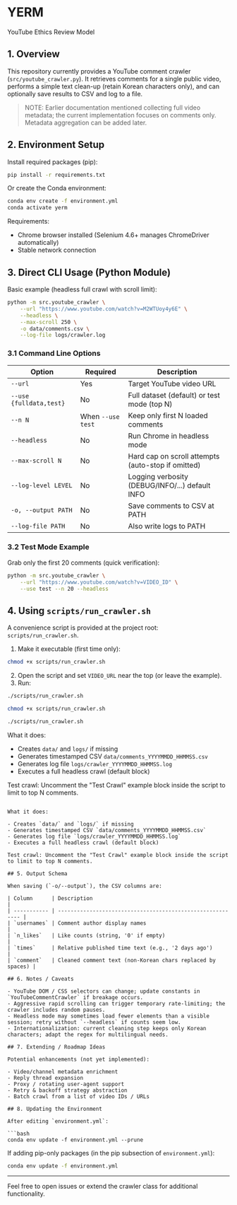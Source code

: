 # YERM

YouTube Ethics Review Model

## 1. Overview

This repository currently provides a YouTube comment crawler (`src/youtube_crawler.py`).
It retrieves comments for a single public video, performs a simple text clean-up
(retain Korean characters only), and can optionally save results to CSV and log to a file.

> NOTE: Earlier documentation mentioned collecting full video metadata; the current
> implementation focuses on comments only. Metadata aggregation can be added later.

## 2. Environment Setup

Install required packages (pip):

```bash
pip install -r requirements.txt
```

Or create the Conda environment:

```bash
conda env create -f environment.yml
conda activate yerm
```

Requirements:

- Chrome browser installed (Selenium 4.6+ manages ChromeDriver automatically)
- Stable network connection

## 3. Direct CLI Usage (Python Module)

Basic example (headless full crawl with scroll limit):

```bash
python -m src.youtube_crawler \
	--url "https://www.youtube.com/watch?v=M2WTUoy4y6E" \
	--headless \
	--max-scroll 250 \
	-o data/comments.csv \
	--log-file logs/crawler.log
```

### 3.1 Command Line Options

| Option                  | Required          | Description                                        |
| ----------------------- | ----------------- | -------------------------------------------------- |
| `--url`                 | Yes               | Target YouTube video URL                           |
| `--use {fulldata,test}` | No                | Full dataset (default) or test mode (top N)        |
| `--n N`                 | When `--use test` | Keep only first N loaded comments                  |
| `--headless`            | No                | Run Chrome in headless mode                        |
| `--max-scroll N`        | No                | Hard cap on scroll attempts (auto-stop if omitted) |
| `--log-level LEVEL`     | No                | Logging verbosity (DEBUG/INFO/...) default INFO    |
| `-o, --output PATH`     | No                | Save comments to CSV at PATH                       |
| `--log-file PATH`       | No                | Also write logs to PATH                            |

### 3.2 Test Mode Example

Grab only the first 20 comments (quick verification):

```bash
python -m src.youtube_crawler \
	--url "https://www.youtube.com/watch?v=VIDEO_ID" \
	--use test --n 20 --headless
```

## 4. Using `scripts/run_crawler.sh`

A convenience script is provided at the project root: `scripts/run_crawler.sh`.

1. Make it executable (first time only):

```bash
chmod +x scripts/run_crawler.sh
```

2. Open the script and set `VIDEO_URL` near the top (or leave the example).
3. Run:

```bash
./scripts/run_crawler.sh
```

```bash
chmod +x scripts/run_crawler.sh
```

```bash
./scripts/run_crawler.sh
```

What it does:

- Creates `data/` and `logs/` if missing
- Generates timestamped CSV `data/comments_YYYYMMDD_HHMMSS.csv`
- Generates log file `logs/crawler_YYYYMMDD_HHMMSS.log`
- Executes a full headless crawl (default block)

Test crawl: Uncomment the "Test Crawl" example block inside the script to limit to top N comments.

````

What it does:

- Creates `data/` and `logs/` if missing
- Generates timestamped CSV `data/comments_YYYYMMDD_HHMMSS.csv`
- Generates log file `logs/crawler_YYYYMMDD_HHMMSS.log`
- Executes a full headless crawl (default block)

Test crawl: Uncomment the "Test Crawl" example block inside the script to limit to top N comments.

## 5. Output Schema

When saving (`-o/--output`), the CSV columns are:

| Column      | Description                                                |
| ----------- | ---------------------------------------------------------- |
| `usernames` | Comment author display names                               |
| `n_likes`   | Like counts (string, '0' if empty)                         |
| `times`     | Relative published time text (e.g., '2 days ago')          |
| `comment`   | Cleaned comment text (non-Korean chars replaced by spaces) |

## 6. Notes / Caveats

- YouTube DOM / CSS selectors can change; update constants in `YouTubeCommentCrawler` if breakage occurs.
- Aggressive rapid scrolling can trigger temporary rate-limiting; the crawler includes random pauses.
- Headless mode may sometimes load fewer elements than a visible session; retry without `--headless` if counts seem low.
- Internationalization: current cleaning step keeps only Korean characters; adapt the regex for multilingual needs.

## 7. Extending / Roadmap Ideas

Potential enhancements (not yet implemented):

- Video/channel metadata enrichment
- Reply thread expansion
- Proxy / rotating user-agent support
- Retry & backoff strategy abstraction
- Batch crawl from a list of video IDs / URLs

## 8. Updating the Environment

After editing `environment.yml`:

```bash
conda env update -f environment.yml --prune
````

If adding pip-only packages (in the pip subsection of `environment.yml`):

```bash
conda env update -f environment.yml
```

---

Feel free to open issues or extend the crawler class for additional functionality.
